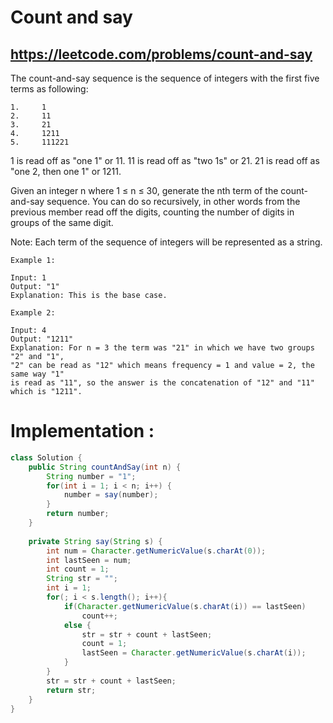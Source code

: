 # Count and say
## https://leetcode.com/problems/count-and-say

The count-and-say sequence is the sequence of integers with the first five terms as following:
```
1.     1
2.     11
3.     21
4.     1211
5.     111221
```

1 is read off as "one 1" or 11.
11 is read off as "two 1s" or 21.
21 is read off as "one 2, then one 1" or 1211.

Given an integer n where 1 ≤ n ≤ 30, generate the nth term of the count-and-say sequence. You can do so recursively, in other words from the previous member read off the digits, counting the number of digits in groups of the same digit.

Note: Each term of the sequence of integers will be represented as a string.
```
Example 1:

Input: 1
Output: "1"
Explanation: This is the base case.

Example 2:

Input: 4
Output: "1211"
Explanation: For n = 3 the term was "21" in which we have two groups "2" and "1", 
"2" can be read as "12" which means frequency = 1 and value = 2, the same way "1"
is read as "11", so the answer is the concatenation of "12" and "11" which is "1211".
```
# Implementation :

```java
class Solution {
    public String countAndSay(int n) {
        String number = "1";
        for(int i = 1; i < n; i++) {
            number = say(number);
        }
        return number;
    }
    
    private String say(String s) {
        int num = Character.getNumericValue(s.charAt(0));
        int lastSeen = num;
        int count = 1;
        String str = "";
        int i = 1;
        for(; i < s.length(); i++){
            if(Character.getNumericValue(s.charAt(i)) == lastSeen)
                count++;
            else {
                str = str + count + lastSeen;
                count = 1;
                lastSeen = Character.getNumericValue(s.charAt(i));
            }
        }
        str = str + count + lastSeen;
        return str;
    }
}
```
